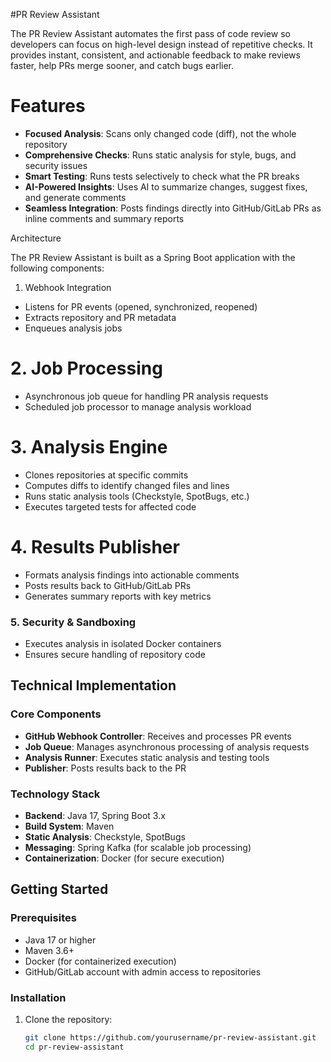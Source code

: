 #PR Review Assistant

The PR Review Assistant automates the first pass of code review so developers can focus on high-level design instead of repetitive checks. It provides instant, consistent, and actionable feedback to make reviews faster, help PRs merge sooner, and catch bugs earlier.

# Features

- **Focused Analysis**: Scans only changed code (diff), not the whole repository
- **Comprehensive Checks**: Runs static analysis for style, bugs, and security issues
- **Smart Testing**: Runs tests selectively to check what the PR breaks
- **AI-Powered Insights**: Uses AI to summarize changes, suggest fixes, and generate comments
- **Seamless Integration**: Posts findings directly into GitHub/GitLab PRs as inline comments and summary reports

 Architecture

The PR Review Assistant is built as a Spring Boot application with the following components:

 1. Webhook Integration
- Listens for PR events (opened, synchronized, reopened)
- Extracts repository and PR metadata
- Enqueues analysis jobs

# 2. Job Processing
- Asynchronous job queue for handling PR analysis requests
- Scheduled job processor to manage analysis workload

# 3. Analysis Engine
- Clones repositories at specific commits
- Computes diffs to identify changed files and lines
- Runs static analysis tools (Checkstyle, SpotBugs, etc.)
- Executes targeted tests for affected code

# 4. Results Publisher
- Formats analysis findings into actionable comments
- Posts results back to GitHub/GitLab PRs
- Generates summary reports with key metrics

### 5. Security & Sandboxing
- Executes analysis in isolated Docker containers
- Ensures secure handling of repository code

##  Technical Implementation

### Core Components

- **GitHub Webhook Controller**: Receives and processes PR events
- **Job Queue**: Manages asynchronous processing of analysis requests
- **Analysis Runner**: Executes static analysis and testing tools
- **Publisher**: Posts results back to the PR

### Technology Stack

- **Backend**: Java 17, Spring Boot 3.x
- **Build System**: Maven
- **Static Analysis**: Checkstyle, SpotBugs
- **Messaging**: Spring Kafka (for scalable job processing)
- **Containerization**: Docker (for secure execution)

## Getting Started

### Prerequisites

- Java 17 or higher
- Maven 3.6+
- Docker (for containerized execution)
- GitHub/GitLab account with admin access to repositories

### Installation

1. Clone the repository:
   ```bash
   git clone https://github.com/yourusername/pr-review-assistant.git
   cd pr-review-assistant
